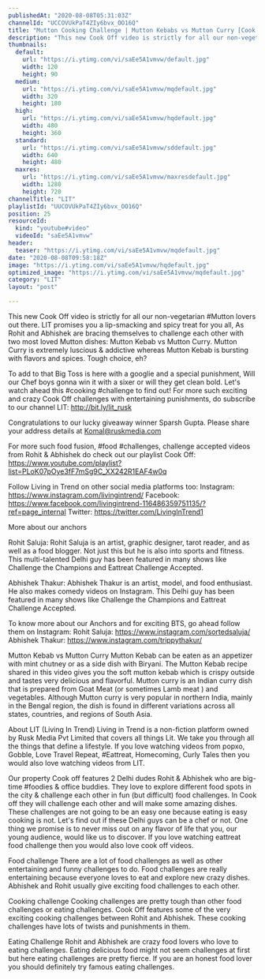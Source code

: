 ```yaml
---
publishedAt: "2020-08-08T05:31:03Z"
channelId: "UCCOVUkPaT4ZIy6bvx_OO16Q"
title: "Mutton Cooking Challenge | Mutton Kebabs vs Mutton Curry [Cook Off#14]​"
description: "This new Cook Off video is strictly for all our non-vegetarian #Mutton lovers out there. LIT promises you a lip-smacking and spicy treat for you all, As Rohit and Abhishek are bracing themselves to challenge each other with two most loved Mutton dishes: Mutton Kebab vs Mutton Curry. Mutton Curry is extremely luscious & addictive whereas Mutton Kebab is bursting with flavors and spices. Tough choice, eh?\n\nTo add to that Big Toss is here with a googlie and a special punishment, Will our Chef boys gonna win it with a sixer or will they get clean bold. Let's watch ahead this #cooking #challenge to find out! For more such exciting and crazy Cook Off challenges with entertaining punishments, do subscribe to our channel LIT: http://bit.ly/lit_rusk \n\nCongratulations to our lucky giveaway winner Sparsh Gupta. Please share your address details at Komal@ruskmedia.com\n\nFor more such food fusion, #food #challenges, challenge accepted videos from Rohit & Abhishek do check out our playlist Cook Off: https://www.youtube.com/playlist?list=PLoK07pOye3fF7mSg9C_XX242R1EAF4w0q\n\nFollow Living in Trend on other social media platforms too:\nInstagram: https://www.instagram.com/livingintrend/\nFacebook: https://www.facebook.com/livingintrend-116486359751135/?ref=page_internal\nTwitter: https://twitter.com/LivingInTrend1\n\nMore about our anchors\n\nRohit Saluja: Rohit Saluja is an artist, graphic designer, tarot reader, and as well as a food blogger. Not just this but he is also into sports and fitness. This multi-talented Delhi guy has been featured in many shows like Challenge the Champions and Eattreat Challenge Accepted. \n\nAbhishek Thakur: Abhishek Thakur is an artist, model, and food enthusiast. He also makes comedy videos on Instagram. This Delhi guy has been featured in many shows like Challenge the Champions and Eattreat Challenge Accepted. \n\nTo know more about our Anchors and for exciting BTS, go ahead follow them on Instagram: \nRohit Saluja: https://www.instagram.com/sortedsaluja/ \nAbhishek Thakur: https://www.instagram.com/trippythakur/\n\nMutton Kebab vs Mutton Curry\nMutton Kebab can be eaten as an appetizer with mint chutney or as a side dish with Biryani. The Mutton Kebab recipe shared in this video gives you the soft mutton kebab which is crispy outside and tastes very delicious and flavorful. Mutton curry is an Indian curry dish that is prepared from Goat Meat (or sometimes Lamb meat ) and vegetables. Although Mutton curry is very popular in northern India, mainly in the Bengal region, the dish is found in different variations across all states, countries, and regions of South Asia.\n\n\nAbout LIT (Living In Trend)\nLiving in Trend is a non-fiction platform owned by Rusk Media Pvt Limited that covers all things Lit. We take you through all the things that define a lifestyle. If you love watching videos from popxo, Gobble, Love Travel Repeat, #Eattreat, Homecoming, Curly Tales then you would also love watching videos from LIT. \n\nOur property Cook off features 2 Delhi dudes Rohit & Abhishek who are big-time #foodies & office buddies. They love to explore different food spots in the city & challenge each other in fun (but difficult) food challenges. In Cook off they will challenge each other and will make some amazing dishes. These challenges are not going to be an easy one because eating is easy cooking is not. Let's find out if these Delhi guys can be a chef or not. One thing we promise is to never miss out on any flavor of life that you, our young audience, would like us to discover. If you love watching eattreat food challenge then you would also love cook off videos. \n\nFood challenge\nThere are a lot of food challenges as well as other entertaining and funny challenges to do. Food challenges are really entertaining because everyone loves to eat and explore new crazy dishes. Abhishek and Rohit usually give exciting food challenges to each other. \n\nCooking challenge\nCooking challenges are pretty tough than other food challenges or eating challenges. Cook Off features some of the very exciting cooking challenges between Rohit and Abhishek. These cooking challenges have lots of twists and punishments in them.\n\nEating Challenge\nRohit and Abhishek are crazy food lovers who love to eating challenges. Eating delicious food might not seem challenges at first but here eating challenges are pretty fierce. If you are an honest food lover you should definitely try famous eating challenges."
thumbnails:
  default:
    url: "https://i.ytimg.com/vi/saEe5A1vmvw/default.jpg"
    width: 120
    height: 90
  medium:
    url: "https://i.ytimg.com/vi/saEe5A1vmvw/mqdefault.jpg"
    width: 320
    height: 180
  high:
    url: "https://i.ytimg.com/vi/saEe5A1vmvw/hqdefault.jpg"
    width: 480
    height: 360
  standard:
    url: "https://i.ytimg.com/vi/saEe5A1vmvw/sddefault.jpg"
    width: 640
    height: 480
  maxres:
    url: "https://i.ytimg.com/vi/saEe5A1vmvw/maxresdefault.jpg"
    width: 1280
    height: 720
channelTitle: "LIT"
playlistId: "UUCOVUkPaT4ZIy6bvx_OO16Q"
position: 25
resourceId:
  kind: "youtube#video"
  videoId: "saEe5A1vmvw"
header:
  teaser: "https://i.ytimg.com/vi/saEe5A1vmvw/mqdefault.jpg"
date: "2020-08-08T09:58:18Z"
image: "https://i.ytimg.com/vi/saEe5A1vmvw/hqdefault.jpg"
optimized_image: "https://i.ytimg.com/vi/saEe5A1vmvw/mqdefault.jpg"
category: "LIT"
layout: "post"

---
```

This new Cook Off video is strictly for all our non-vegetarian #Mutton lovers out there. LIT promises you a lip-smacking and spicy treat for you all, As Rohit and Abhishek are bracing themselves to challenge each other with two most loved Mutton dishes: Mutton Kebab vs Mutton Curry. Mutton Curry is extremely luscious & addictive whereas Mutton Kebab is bursting with flavors and spices. Tough choice, eh?

To add to that Big Toss is here with a googlie and a special punishment, Will our Chef boys gonna win it with a sixer or will they get clean bold. Let's watch ahead this #cooking #challenge to find out! For more such exciting and crazy Cook Off challenges with entertaining punishments, do subscribe to our channel LIT: http://bit.ly/lit_rusk 

Congratulations to our lucky giveaway winner Sparsh Gupta. Please share your address details at Komal@ruskmedia.com

For more such food fusion, #food #challenges, challenge accepted videos from Rohit & Abhishek do check out our playlist Cook Off: https://www.youtube.com/playlist?list=PLoK07pOye3fF7mSg9C_XX242R1EAF4w0q

Follow Living in Trend on other social media platforms too:
Instagram: https://www.instagram.com/livingintrend/
Facebook: https://www.facebook.com/livingintrend-116486359751135/?ref=page_internal
Twitter: https://twitter.com/LivingInTrend1

More about our anchors

Rohit Saluja: Rohit Saluja is an artist, graphic designer, tarot reader, and as well as a food blogger. Not just this but he is also into sports and fitness. This multi-talented Delhi guy has been featured in many shows like Challenge the Champions and Eattreat Challenge Accepted. 

Abhishek Thakur: Abhishek Thakur is an artist, model, and food enthusiast. He also makes comedy videos on Instagram. This Delhi guy has been featured in many shows like Challenge the Champions and Eattreat Challenge Accepted. 

To know more about our Anchors and for exciting BTS, go ahead follow them on Instagram: 
Rohit Saluja: https://www.instagram.com/sortedsaluja/ 
Abhishek Thakur: https://www.instagram.com/trippythakur/

Mutton Kebab vs Mutton Curry
Mutton Kebab can be eaten as an appetizer with mint chutney or as a side dish with Biryani. The Mutton Kebab recipe shared in this video gives you the soft mutton kebab which is crispy outside and tastes very delicious and flavorful. Mutton curry is an Indian curry dish that is prepared from Goat Meat (or sometimes Lamb meat ) and vegetables. Although Mutton curry is very popular in northern India, mainly in the Bengal region, the dish is found in different variations across all states, countries, and regions of South Asia.


About LIT (Living In Trend)
Living in Trend is a non-fiction platform owned by Rusk Media Pvt Limited that covers all things Lit. We take you through all the things that define a lifestyle. If you love watching videos from popxo, Gobble, Love Travel Repeat, #Eattreat, Homecoming, Curly Tales then you would also love watching videos from LIT. 

Our property Cook off features 2 Delhi dudes Rohit & Abhishek who are big-time #foodies & office buddies. They love to explore different food spots in the city & challenge each other in fun (but difficult) food challenges. In Cook off they will challenge each other and will make some amazing dishes. These challenges are not going to be an easy one because eating is easy cooking is not. Let's find out if these Delhi guys can be a chef or not. One thing we promise is to never miss out on any flavor of life that you, our young audience, would like us to discover. If you love watching eattreat food challenge then you would also love cook off videos. 

Food challenge
There are a lot of food challenges as well as other entertaining and funny challenges to do. Food challenges are really entertaining because everyone loves to eat and explore new crazy dishes. Abhishek and Rohit usually give exciting food challenges to each other. 

Cooking challenge
Cooking challenges are pretty tough than other food challenges or eating challenges. Cook Off features some of the very exciting cooking challenges between Rohit and Abhishek. These cooking challenges have lots of twists and punishments in them.

Eating Challenge
Rohit and Abhishek are crazy food lovers who love to eating challenges. Eating delicious food might not seem challenges at first but here eating challenges are pretty fierce. If you are an honest food lover you should definitely try famous eating challenges.
